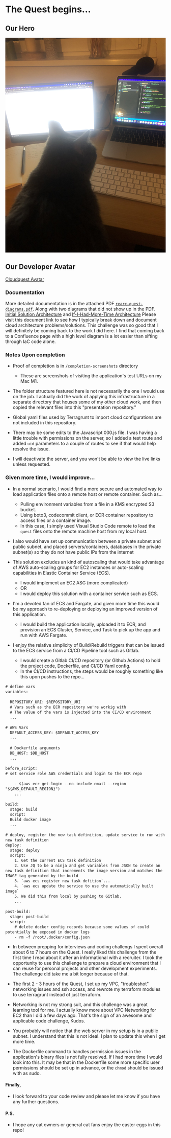 # The Quest begins...

## Our Hero
![Hero_Cat](https://github.com/naomatheus/matt-rearc-quest/blob/main/images/IMG-2773.jpg)

## Our Developer Avatar
[Cloudquest Avatar](https://github.com/naomatheus/matt-rearc-quest/blob/main/images/cloudquest_character.png)

### Documentation

More detailed documentation is in the attached PDF [`rearc-quest-diagrams.pdf`](https://github.com/naomatheus/matt-rearc-quest/blob/images/diagrams/rearc-quest-diagrams.pdf). Along with two diagrams that did not show up in the PDF. [Initial Solution Architecture](https://github.com/naomatheus/matt-rearc-quest/blob/images/diagrams/initial_solution_diagram.jpg) and [If-I-Had-More-Time Architecture](https://github.com/naomatheus/matt-rearc-quest/blob/images/diagrams/proposed_improved_solution.jpg) Please visit this document link to see how I typically break down and document cloud architecture problems/solutions. This challenge was so good that I will definitely be coming back to the work I did here. I find that coming back to a Confluence page with a high level diagram is a lot easier than sifting through IaC code alone.

### Notes Upon completion

- Proof of completion is in `/completion-screenshots` directory
    - These are screenshots of visiting the application's test URLs on my Mac M1.

- The folder structure featured here is not necessarily the one I would use on the job. I actually did the work of applying this infrastructure in a separate directory that houses some of my other cloud work, and then copied the relevant files into this "presentation repository."

- Global yaml files used by Terragrunt to import cloud configurations are not included in this repository.

- There may be some edits to the Javascript 000.js file. I was having a little trouble with permissions on the server, so I added a test route and added `uid` parameters to a couple of routes to see if that would help resolve the issue.

- I will deactivate the server, and you won't be able to view the live links unless requested.

### Given more time, I would improve... 

- In a normal scenario, I would find a more secure and automated way to load application files onto a remote host or remote container. Such as...
    - Pulling environment variables from a file in a KMS encrypted S3 bucket. 
    - Using boto3, codecommit client, or ECR container repository to access files or a container image.
    - In this case, I simply used Visual Studio Code remote to load the `quest` files onto the remote machine host from my local host.

- I also would have set up communication between a private subnet and public subnet, and placed servers/containers, databases in the private subnet(s) so they do not have public IPs from the internet

- This solution excludes an kind of autoscaling that would take advantage of AWS auto-scaling groups for EC2 instances or auto-scaling capabilities in Elastic Container Service (ECS).
    - I would implement an EC2 ASG (more complicated)
    - OR
    - I would deploy this solution with a container service such as ECS.

- I'm a devoted fan of ECS and Fargate, and given more time this would be my approach to re-deploying or deploying an improved version of this application. 
    - I would build the application locally, uploaded it to ECR, and provision an ECS Cluster, Service, and Task to pick up the app and run with AWS Fargate.

- I enjoy the relative simplicity of Build/Rebuild triggers that can be issued to the ECS service from a CI/CD Pipeline tool such as Gitlab.
    - I would create a Gitlab CI/CD repository (or Github Actions) to hold the project code, Dockerfile, and CI/CD Yaml config. 
    - In the CI/CD instructions, the steps would be roughly something like this upon pushes to the repo...
    
```
# define vars
variables:

  REPOSITORY_URI: $REPOSITORY_URI 
  # Vars such as the ECR repository we're workig with
  # The value of the vars is injected into the CI/CD environment
  ...

# AWS Vars
  DEFAULT_ACCESS_KEY: $DEFAULT_ACCESS_KEY
  ...

  # Dockerfile arguments
  DB_HOST: $DB_HOST
  ...

before_script:
# set service role AWS credentials and login to the ECR repo

    - $(aws ecr get-login --no-include-email --region "${AWS_DEFAULT_REGION}")
    ...

build:
  stage: build
  script:
  Build docker image
  ...

# deploy, register the new task definition, update service to run with new task definition
deploy:
  stage: deploy
  script:
    1. Get the current ECS task definition
    2. Use JQ to be a ninja and get variables from JSON to create an new task definition that increments the image version and matches the IMAGE tag generated by the build
    3. `aws ecs register new task defition`...
    4. `aws ecs update the service to use the automatically built image`
    5. We did this from local by pushing to Gitlab.
    ...

post-build:
  stage: post-build
  script:
    # delete docker config records because some values of could potentially be exposed in docker logs
    - rm -f /root/.docker/config.json

```

- In between prepping for interviews and coding challengs I spent overall about 6 to 7 hours on the Quest. I really liked this challenge from the first time I read about it after an informational with a recruiter. I took the opportunity to use this challenge to prepare a cloud environment that I can reuse for personal projects and other development experiments. The challenge did take me a bit longer because of that.

- The first 2 - 3 hours of the Quest, I set up my VPC, "troubleshot" networking issues and ssh access, and rewrote my terraform modules to use terragrunt instead of just terraform.

- Networking is not my strong suit, and this challenge was a great learning tool for me. I actually know more about VPC Networking for EC2 than I did a few days ago. That's the sign of an awesome and applicable code challenge, Kudos.

- You probably will notice that the web server in my setup is in a public subnet. I understand that this is not ideal. I plan to update this when I get more time.

- The Dockerfile command to handles permission issues in the application's binary files is not fully resolved. If I had more time I would look into this. It may be that in the Dockerfile some more specific user permissions should be set up in advance, or the `chmod` should be issued with as sudo.

#### Finally, 

- I look forward to your code review and please let me know if you have any further questions.


#### P.S.
- I hope any cat owners or general cat fans enjoy the easter eggs in this repo! 